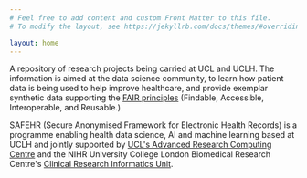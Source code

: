 ```yaml
---
# Feel free to add content and custom Front Matter to this file.
# To modify the layout, see https://jekyllrb.com/docs/themes/#overriding-theme-defaults

layout: home
---
```


A repository of research projects being carried at UCL and UCLH. The information is aimed at the data science community, to learn how patient data is being used to help improve healthcare, and provide exemplar synthetic data supporting the [FAIR principles](https://www.go-fair.org/fair-principles/) (Findable, Accessible, Interoperable, and Reusable.)

SAFEHR (Secure Anonymised Framework for Electronic Health Records) is a programme enabling health data science, AI and machine learning based at UCLH and jointly supported by [UCL's Advanced Research Computing Centre](https://www.ucl.ac.uk/advanced-research-computing/advanced-research-computing-centre) and the NIHR University College London Biomedical Research Centre's [Clinical Research Informatics Unit](https://www.uclhospitals.brc.nihr.ac.uk/clinical-research-informatics-unit).

<!-- Learn about the many different
research projects being carried out using patient data and how it is being
used to help improve patient care. Each project provides information
about the steps taken to protect sensitive patient data, as well as access
to code written by the researchers and synthetic datasets to enable you to
replicate their analyses. -->
